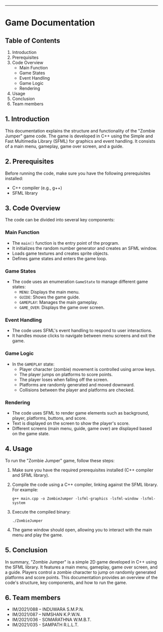 
---

# Game Documentation

## Table of Contents

1. Introduction
2. Prerequisites
3. Code Overview
   - Main Function
   - Game States
   - Event Handling
   - Game Logic
   - Rendering
4. Usage
5. Conclusion
5. Team members

## 1. Introduction

This documentation explains the structure and functionality of the "Zombie Jumper" game code. The game is developed in C++ using the Simple and Fast Multimedia Library (SFML) for graphics and event handling. It consists of a main menu, gameplay, game over screen, and a guide.

## 2. Prerequisites

Before running the code, make sure you have the following prerequisites installed:

- C++ compiler (e.g., g++)
- SFML library

## 3. Code Overview

The code can be divided into several key components:

### Main Function

- The `main()` function is the entry point of the program.
- It initializes the random number generator and creates an SFML window.
- Loads game textures and creates sprite objects.
- Defines game states and enters the game loop.

### Game States

- The code uses an enumeration `GameState` to manage different game states:
  - `MENU`: Displays the main menu.
  - `GUIDE`: Shows the game guide.
  - `GAMEPLAY`: Manages the main gameplay.
  - `GAME_OVER`: Displays the game over screen.

### Event Handling

- The code uses SFML's event handling to respond to user interactions.
- It handles mouse clicks to navigate between menu screens and exit the game.

### Game Logic

- In the `GAMEPLAY` state:
  - Player character (zombie) movement is controlled using arrow keys.
  - The player jumps on platforms to score points.
  - The player loses when falling off the screen.
  - Platforms are randomly generated and moved downward.
  - Collisions between the player and platforms are checked.

### Rendering

- The code uses SFML to render game elements such as background, player, platforms, buttons, and score.
- Text is displayed on the screen to show the player's score.
- Different screens (main menu, guide, game over) are displayed based on the game state.

## 4. Usage

To run the "Zombie Jumper" game, follow these steps:

1. Make sure you have the required prerequisites installed (C++ compiler and SFML library).
2. Compile the code using a C++ compiler, linking against the SFML library. For example:

   ```shell
   g++ main.cpp -o ZombieJumper -lsfml-graphics -lsfml-window -lsfml-system
   ```
3. Execute the compiled binary:

   ```shell
   ./ZombieJumper
   ```
4. The game window should open, allowing you to interact with the main menu and play the game.

## 5. Conclusion

In summary, "Zombie Jumper" is a simple 2D game developed in C++ using the SFML library. It features a main menu, gameplay, game over screen, and a guide. Players control a zombie character to jump on randomly generated platforms and score points. This documentation provides an overview of the code's structure, key components, and how to run the game.


## 6. Team members 
- IM/2021/088 – INDUWARA S.M.P.N.
- IM/2021/087 – NIMSHAN K.P.W.N.
- IM/2021/036 - SOMARATHNA W.M.B.T.
- IM/2021/035 - SAMPATH R.L.L.T.
